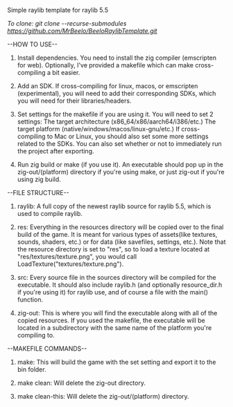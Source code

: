 Simple raylib template for raylib 5.5

*To clone: git clone --recurse-submodules https://github.com/MrBeelo/BeeloRaylibTemplate.git*


--HOW TO USE--

1) Install dependencies. You need to install the zig compiler (emscripten for web).
Optionally, I've provided a makefile which can make cross-compiling a bit easier. 

2) Add an SDK. If cross-compiling for linux, macos, or emscripten (experimental), you will need to
add their corresponding SDKs, which you will need for their libraries/headers.

3) Set settings for the makefile if you are using it. You will need to set 2 settings:
The target architecture (x86_64/x86/aarch64/i386/etc.)
The target platform (native/windows/macos/linux-gnu/etc.)
If cross-compiling to Mac or Linux, you should also set some more settings related to the SDKs.
You can also set whether or not to immediately run the project after exporting.

4) Run zig build or make (if you use it). An executable should pop up in the zig-out/(platform) directory
if you're using make, or just zig-out if you're using zig build.


--FILE STRUCTURE--

1) raylib: A full copy of the newest raylib source for raylib 5.5, which is used to compile raylib.

2) res: Everything in the resources directory will be copied over to the final build of the game. 
It is meant for various types of assets(like textures, sounds, shaders, etc.) 
or for data (like savefiles, settings, etc.). Note that the resource directory is set to "res", so to load
a texture located at "res/textures/texture.png", you would call LoadTexture("textures/texture.png").

3) src: Every source file in the sources directory will be compiled for the executable. 
It should also include raylib.h (and optionally resource_dir.h if you're using it)
for raylib use, and of course a file with the main() function.

4) zig-out: This is where you will find the executable along with all of the copied resources. 
If you used the makefile, the executable will be located in a subdirectory with 
the same name of the platform you're compiling to.

--MAKEFILE COMMANDS--

1) make: This will build the game with the set setting and export it to the bin folder.

2) make clean: Will delete the zig-out directory.

3) make clean-this: Will delete the zig-out/(platform) directory.